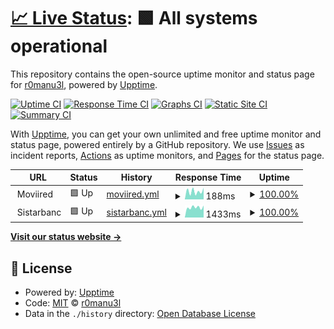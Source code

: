# [📈 Live Status](https://r0manu3l.github.io/partner-monitoring): <!--live status--> **🟩 All systems operational**

This repository contains the open-source uptime monitor and status page for [r0manu3l](https://r0manu3l.github.io/partner-monitoring), powered by [Upptime](https://github.com/upptime/upptime).

[![Uptime CI](https://github.com/r0manu3l/partner-monitoring/workflows/Uptime%20CI/badge.svg)](https://github.com/r0manu3l/partner-monitoring/actions?query=workflow%3A%22Uptime+CI%22)
[![Response Time CI](https://github.com/r0manu3l/partner-monitoring/workflows/Response%20Time%20CI/badge.svg)](https://github.com/r0manu3l/partner-monitoring/actions?query=workflow%3A%22Response+Time+CI%22)
[![Graphs CI](https://github.com/r0manu3l/partner-monitoring/workflows/Graphs%20CI/badge.svg)](https://github.com/r0manu3l/partner-monitoring/actions?query=workflow%3A%22Graphs+CI%22)
[![Static Site CI](https://github.com/r0manu3l/partner-monitoring/workflows/Static%20Site%20CI/badge.svg)](https://github.com/r0manu3l/partner-monitoring/actions?query=workflow%3A%22Static+Site+CI%22)
[![Summary CI](https://github.com/r0manu3l/partner-monitoring/workflows/Summary%20CI/badge.svg)](https://github.com/r0manu3l/partner-monitoring/actions?query=workflow%3A%22Summary+CI%22)

With [Upptime](https://upptime.js.org), you can get your own unlimited and free uptime monitor and status page, powered entirely by a GitHub repository. We use [Issues](https://github.com/r0manu3l/partner-monitoring/issues) as incident reports, [Actions](https://github.com/r0manu3l/partner-monitoring/actions) as uptime monitors, and [Pages](https://r0manu3l.github.io/partner-monitoring) for the status page.

<!--start: status pages-->
<!-- This summary is generated by Upptime (https://github.com/upptime/upptime) -->
<!-- Do not edit this manually, your changes will be overwritten -->
<!-- prettier-ignore -->
| URL | Status | History | Response Time | Uptime |
| --- | ------ | ------- | ------------- | ------ |
| <img alt="" src="https://icons.duckduckgo.com/ip3/null.ico" height="13"> Moviired | 🟩 Up | [moviired.yml](https://github.com/r0manu3l/partner-monitoring/commits/HEAD/history/moviired.yml) | <details><summary><img alt="Response time graph" src="./graphs/moviired/response-time-week.png" height="20"> 188ms</summary><br><a href="https://r0manu3l.github.io/partner-monitoring/history/moviired"><img alt="Response time 229" src="https://img.shields.io/endpoint?url=https%3A%2F%2Fraw.githubusercontent.com%2Fr0manu3l%2Fpartner-monitoring%2FHEAD%2Fapi%2Fmoviired%2Fresponse-time.json"></a><br><a href="https://r0manu3l.github.io/partner-monitoring/history/moviired"><img alt="24-hour response time 273" src="https://img.shields.io/endpoint?url=https%3A%2F%2Fraw.githubusercontent.com%2Fr0manu3l%2Fpartner-monitoring%2FHEAD%2Fapi%2Fmoviired%2Fresponse-time-day.json"></a><br><a href="https://r0manu3l.github.io/partner-monitoring/history/moviired"><img alt="7-day response time 188" src="https://img.shields.io/endpoint?url=https%3A%2F%2Fraw.githubusercontent.com%2Fr0manu3l%2Fpartner-monitoring%2FHEAD%2Fapi%2Fmoviired%2Fresponse-time-week.json"></a><br><a href="https://r0manu3l.github.io/partner-monitoring/history/moviired"><img alt="30-day response time 177" src="https://img.shields.io/endpoint?url=https%3A%2F%2Fraw.githubusercontent.com%2Fr0manu3l%2Fpartner-monitoring%2FHEAD%2Fapi%2Fmoviired%2Fresponse-time-month.json"></a><br><a href="https://r0manu3l.github.io/partner-monitoring/history/moviired"><img alt="1-year response time 168" src="https://img.shields.io/endpoint?url=https%3A%2F%2Fraw.githubusercontent.com%2Fr0manu3l%2Fpartner-monitoring%2FHEAD%2Fapi%2Fmoviired%2Fresponse-time-year.json"></a></details> | <details><summary><a href="https://r0manu3l.github.io/partner-monitoring/history/moviired">100.00%</a></summary><a href="https://r0manu3l.github.io/partner-monitoring/history/moviired"><img alt="All-time uptime 99.83%" src="https://img.shields.io/endpoint?url=https%3A%2F%2Fraw.githubusercontent.com%2Fr0manu3l%2Fpartner-monitoring%2FHEAD%2Fapi%2Fmoviired%2Fuptime.json"></a><br><a href="https://r0manu3l.github.io/partner-monitoring/history/moviired"><img alt="24-hour uptime 100.00%" src="https://img.shields.io/endpoint?url=https%3A%2F%2Fraw.githubusercontent.com%2Fr0manu3l%2Fpartner-monitoring%2FHEAD%2Fapi%2Fmoviired%2Fuptime-day.json"></a><br><a href="https://r0manu3l.github.io/partner-monitoring/history/moviired"><img alt="7-day uptime 100.00%" src="https://img.shields.io/endpoint?url=https%3A%2F%2Fraw.githubusercontent.com%2Fr0manu3l%2Fpartner-monitoring%2FHEAD%2Fapi%2Fmoviired%2Fuptime-week.json"></a><br><a href="https://r0manu3l.github.io/partner-monitoring/history/moviired"><img alt="30-day uptime 99.95%" src="https://img.shields.io/endpoint?url=https%3A%2F%2Fraw.githubusercontent.com%2Fr0manu3l%2Fpartner-monitoring%2FHEAD%2Fapi%2Fmoviired%2Fuptime-month.json"></a><br><a href="https://r0manu3l.github.io/partner-monitoring/history/moviired"><img alt="1-year uptime 99.97%" src="https://img.shields.io/endpoint?url=https%3A%2F%2Fraw.githubusercontent.com%2Fr0manu3l%2Fpartner-monitoring%2FHEAD%2Fapi%2Fmoviired%2Fuptime-year.json"></a></details>
| <img alt="" src="https://icons.duckduckgo.com/ip3/null.ico" height="13"> Sistarbanc | 🟩 Up | [sistarbanc.yml](https://github.com/r0manu3l/partner-monitoring/commits/HEAD/history/sistarbanc.yml) | <details><summary><img alt="Response time graph" src="./graphs/sistarbanc/response-time-week.png" height="20"> 1433ms</summary><br><a href="https://r0manu3l.github.io/partner-monitoring/history/sistarbanc"><img alt="Response time 2043" src="https://img.shields.io/endpoint?url=https%3A%2F%2Fraw.githubusercontent.com%2Fr0manu3l%2Fpartner-monitoring%2FHEAD%2Fapi%2Fsistarbanc%2Fresponse-time.json"></a><br><a href="https://r0manu3l.github.io/partner-monitoring/history/sistarbanc"><img alt="24-hour response time 1704" src="https://img.shields.io/endpoint?url=https%3A%2F%2Fraw.githubusercontent.com%2Fr0manu3l%2Fpartner-monitoring%2FHEAD%2Fapi%2Fsistarbanc%2Fresponse-time-day.json"></a><br><a href="https://r0manu3l.github.io/partner-monitoring/history/sistarbanc"><img alt="7-day response time 1433" src="https://img.shields.io/endpoint?url=https%3A%2F%2Fraw.githubusercontent.com%2Fr0manu3l%2Fpartner-monitoring%2FHEAD%2Fapi%2Fsistarbanc%2Fresponse-time-week.json"></a><br><a href="https://r0manu3l.github.io/partner-monitoring/history/sistarbanc"><img alt="30-day response time 1349" src="https://img.shields.io/endpoint?url=https%3A%2F%2Fraw.githubusercontent.com%2Fr0manu3l%2Fpartner-monitoring%2FHEAD%2Fapi%2Fsistarbanc%2Fresponse-time-month.json"></a><br><a href="https://r0manu3l.github.io/partner-monitoring/history/sistarbanc"><img alt="1-year response time 2050" src="https://img.shields.io/endpoint?url=https%3A%2F%2Fraw.githubusercontent.com%2Fr0manu3l%2Fpartner-monitoring%2FHEAD%2Fapi%2Fsistarbanc%2Fresponse-time-year.json"></a></details> | <details><summary><a href="https://r0manu3l.github.io/partner-monitoring/history/sistarbanc">100.00%</a></summary><a href="https://r0manu3l.github.io/partner-monitoring/history/sistarbanc"><img alt="All-time uptime 99.85%" src="https://img.shields.io/endpoint?url=https%3A%2F%2Fraw.githubusercontent.com%2Fr0manu3l%2Fpartner-monitoring%2FHEAD%2Fapi%2Fsistarbanc%2Fuptime.json"></a><br><a href="https://r0manu3l.github.io/partner-monitoring/history/sistarbanc"><img alt="24-hour uptime 100.00%" src="https://img.shields.io/endpoint?url=https%3A%2F%2Fraw.githubusercontent.com%2Fr0manu3l%2Fpartner-monitoring%2FHEAD%2Fapi%2Fsistarbanc%2Fuptime-day.json"></a><br><a href="https://r0manu3l.github.io/partner-monitoring/history/sistarbanc"><img alt="7-day uptime 100.00%" src="https://img.shields.io/endpoint?url=https%3A%2F%2Fraw.githubusercontent.com%2Fr0manu3l%2Fpartner-monitoring%2FHEAD%2Fapi%2Fsistarbanc%2Fuptime-week.json"></a><br><a href="https://r0manu3l.github.io/partner-monitoring/history/sistarbanc"><img alt="30-day uptime 100.00%" src="https://img.shields.io/endpoint?url=https%3A%2F%2Fraw.githubusercontent.com%2Fr0manu3l%2Fpartner-monitoring%2FHEAD%2Fapi%2Fsistarbanc%2Fuptime-month.json"></a><br><a href="https://r0manu3l.github.io/partner-monitoring/history/sistarbanc"><img alt="1-year uptime 99.84%" src="https://img.shields.io/endpoint?url=https%3A%2F%2Fraw.githubusercontent.com%2Fr0manu3l%2Fpartner-monitoring%2FHEAD%2Fapi%2Fsistarbanc%2Fuptime-year.json"></a></details>

<!--end: status pages-->

[**Visit our status website →**](https://r0manu3l.github.io/partner-monitoring)

## 📄 License

- Powered by: [Upptime](https://github.com/upptime/upptime)
- Code: [MIT](./LICENSE) © [r0manu3l](https://r0manu3l.github.io/partner-monitoring)
- Data in the `./history` directory: [Open Database License](https://opendatacommons.org/licenses/odbl/1-0/)

